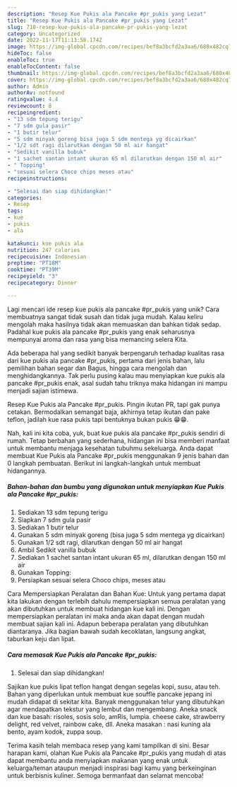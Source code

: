 ```yaml
---
description: "Resep Kue Pukis ala Pancake #pr_pukis yang Lezat"
title: "Resep Kue Pukis ala Pancake #pr_pukis yang Lezat"
slug: 710-resep-kue-pukis-ala-pancake-pr-pukis-yang-lezat
category: Uncategorized
date: 2022-11-17T11:13:58.174Z
image: https://img-global.cpcdn.com/recipes/bef8a3bcfd2a3aa6/680x482cq70/kue-pukis-ala-pancake-pr_pukis-foto-resep-utama.jpg
hideToc: false
enableToc: true
enableTocContent: false
thumbnail: https://img-global.cpcdn.com/recipes/bef8a3bcfd2a3aa6/680x482cq70/kue-pukis-ala-pancake-pr_pukis-foto-resep-utama.jpg
cover: https://img-global.cpcdn.com/recipes/bef8a3bcfd2a3aa6/680x482cq70/kue-pukis-ala-pancake-pr_pukis-foto-resep-utama.jpg
author: Admin
authorAv: notfound
ratingvalue: 4.4
reviewcount: 8
recipeingredient:
- "13 sdm tepung terigu"
- "7 sdm gula pasir"
- "1 butir telur"
- "5 sdm minyak goreng bisa juga 5 sdm mentega yg dicairkan"
- "1/2 sdt ragi dilarutkan dengan 50 ml air hangat"
- "Sedikit vanilla bubuk"
- "1 sachet santan intant ukuran 65 ml dilarutkan dengan 150 ml air"
- " Topping"
- "sesuai selera Choco chips meses atau"
recipeinstructions:

- "Selesai dan siap dihidangkan!"
categories:
- Resep
tags:
- kue
- pukis
- ala

katakunci: kue pukis ala 
nutrition: 247 calories
recipecuisine: Indonesian
preptime: "PT18M"
cooktime: "PT39M"
recipeyield: "3"
recipecategory: Dinner

---
```





Lagi mencari ide resep kue pukis ala pancake #pr_pukis yang unik? Cara membuatnya sangat tidak susah dan tidak juga mudah. Kalau keliru mengolah maka hasilnya tidak akan memuaskan dan bahkan tidak sedap. Padahal kue pukis ala pancake #pr_pukis yang enak seharusnya mempunyai aroma dan rasa yang bisa memancing selera Kita.





Ada beberapa hal yang sedikit banyak berpengaruh terhadap kualitas rasa dari kue pukis ala pancake #pr_pukis, pertama dari jenis bahan, lalu pemilihan bahan segar dan Bagus, hingga cara mengolah dan menghidangkannya. Tak perlu pusing kalau mau menyiapkan kue pukis ala pancake #pr_pukis enak,      asal sudah tahu triknya maka hidangan ini mampu menjadi sajian istimewa.














Resep Kue Pukis ala Pancake #pr_pukis. Pingin ikutan PR, tapi gak punya cetakan. Bermodalkan semangat baja, akhirnya tetap ikutan dan pake teflon, jadilah kue rasa pukis tapi bentuknya bukan pukis 😁😁.






Nah, kali ini kita coba, yuk, buat kue pukis ala pancake #pr_pukis sendiri di rumah. Tetap berbahan yang sederhana, hidangan ini bisa memberi manfaat untuk membantu menjaga kesehatan tubuhmu sekeluarga. Anda dapat membuat Kue Pukis ala Pancake #pr_pukis menggunakan 9 jenis bahan dan 0 langkah pembuatan. Berikut ini langkah-langkah untuk membuat hidangannya.

<!--inarticleads1-->

##### Bahan-bahan dan bumbu yang digunakan untuk menyiapkan Kue Pukis ala Pancake #pr_pukis:

1. Sediakan 13 sdm tepung terigu
1. Siapkan 7 sdm gula pasir
1. Sediakan 1 butir telur
1. Gunakan 5 sdm minyak goreng (bisa juga 5 sdm mentega yg dicairkan)
1. Gunakan 1/2 sdt ragi, dilarutkan dengan 50 ml air hangat
1. Ambil Sedikit vanilla bubuk
1. Sediakan 1 sachet santan intant ukuran 65 ml, dilarutkan dengan 150 ml air
1. Gunakan  Topping:
1. Persiapkan sesuai selera Choco chips, meses atau


Cara Mempersiapkan Peralatan dan Bahan Kue: Untuk yang pertama dapat kita lakukan dengan terlebih dahulu mempersiapkan semua peralatan yang akan dibutuhkan untuk membuat hidangan kue kali ini. Dengan mempersiapkan peralatan ini maka anda akan dapat dengan mudah membuat sajian kali ini. Adapun beberapa peralatan yang dibutuhkan diantaranya. Jika bagian bawah sudah kecoklatan, langsung angkat, taburkan keju dan lipat. 

<!--inarticleads2-->

##### Cara memasak Kue Pukis ala Pancake #pr_pukis:


1. Selesai dan siap dihidangkan!

Sajikan kue pukis lipat teflon hangat dengan segelas kopi, susu, atau teh. Bahan yang diperlukan untuk membuat kue souffle pancake jepang ini mudah didapat di sekitar kita. Banyak menggunakan telur yang dibutuhkan agar mendapatkan tekstur yang lembut dan mengembang. Aneka snack dan kue basah: risoles, sosis solo, amRis, lumpia. cheese cake, strawberry delight, red velvet, rainbow cake, dll. Aneka masakan : nasi kuning ala bento, ayam kodok, zuppa soup. 

Terima kasih telah membaca resep yang kami tampilkan di sini. Besar harapan kami, olahan Kue Pukis ala Pancake #pr_pukis yang mudah di atas dapat membantu anda menyiapkan makanan yang enak untuk keluarga/teman ataupun menjadi inspirasi bagi kamu yang berkeinginan untuk berbisnis kuliner. Semoga bermanfaat dan selamat mencoba!
